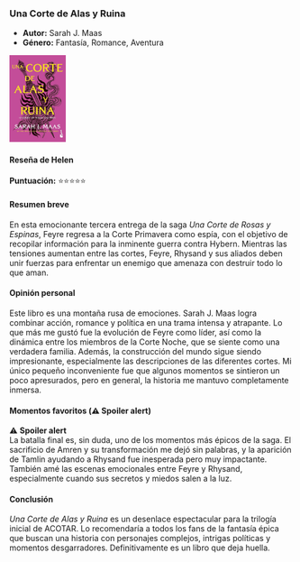 ### **Una Corte de Alas y Ruina**  
- **Autor:** Sarah J. Maas  
- **Género:** Fantasía, Romance, Aventura  
<img src="../Imagenes/Una corte de alas y ruina.jpg" alt="Una corte de alas y ruina" width="100" />

#### Reseña de Helen 
**Puntuación:** ⭐⭐⭐⭐⭐  

#### Resumen breve  
En esta emocionante tercera entrega de la saga *Una Corte de Rosas y Espinas*, Feyre regresa a la Corte Primavera como espía, con el objetivo de recopilar información para la inminente guerra contra Hybern. Mientras las tensiones aumentan entre las cortes, Feyre, Rhysand y sus aliados deben unir fuerzas para enfrentar un enemigo que amenaza con destruir todo lo que aman.  

#### Opinión personal  
Este libro es una montaña rusa de emociones. Sarah J. Maas logra combinar acción, romance y política en una trama intensa y atrapante. Lo que más me gustó fue la evolución de Feyre como líder, así como la dinámica entre los miembros de la Corte Noche, que se siente como una verdadera familia. Además, la construcción del mundo sigue siendo impresionante, especialmente las descripciones de las diferentes cortes. Mi único pequeño inconveniente fue que algunos momentos se sintieron un poco apresurados, pero en general, la historia me mantuvo completamente inmersa.  

#### Momentos favoritos (⚠️ Spoiler alert)  
⚠️ **Spoiler alert**  
La batalla final es, sin duda, uno de los momentos más épicos de la saga. El sacrificio de Amren y su transformación me dejó sin palabras, y la aparición de Tamlin ayudando a Rhysand fue inesperada pero muy impactante. También amé las escenas emocionales entre Feyre y Rhysand, especialmente cuando sus secretos y miedos salen a la luz.  

#### Conclusión  
*Una Corte de Alas y Ruina* es un desenlace espectacular para la trilogía inicial de ACOTAR. Lo recomendaría a todos los fans de la fantasía épica que buscan una historia con personajes complejos, intrigas políticas y momentos desgarradores. Definitivamente es un libro que deja huella.   
